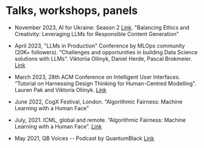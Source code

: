 # Talks, workshops, panels

* November 2023, AI for Ukraine: Season 2 [Link](https://aihouse.org.ua/en/ai-for-ukraine/). "Balancing Ethics and Creativity: Leveraging LLMs for Responsible Content Generation"

* April 2023, "LLMs in Production" Conference by MLOps community (20K+ followers). “Challenges and opportunities in building Data Science solutions with LLMs”. Viktoriia Oliinyk, Daniel Herde, Pascal Brokmeier. 
[Link](https://www.youtube.com/watch?v=0j0EtPDunyY&feature=youtu.be&ab_channel=MLOps.community)

* March 2023, 28th ACM Conference on Intelligent User Interfaces. “Tutorial on Harnessing Design Thinking for Human-Centred Modelling”. Lauren Pak and Viktoria Oliinyk. 
[Link](https://iui.acm.org/2023/call_for_workshops.html)

* June 2022, CogX Festival, London. “Algorithmic Fairness: Machine Learning with a Human Face”

* July, 2021. ICML, global and remote. “Algorithmic Fairness: Machine Learning with a Human Face”. [Link](https://icml.cc/virtual/2021/11039)

* May 2021, QB Voices -- Podcast by QuantumBlack [Link](https://open.spotify.com/episode/6f7eqZZop7OK1CXMnFnYh1?si=PBMpl6kKRhWhzVqWYcAeNQ)


  

